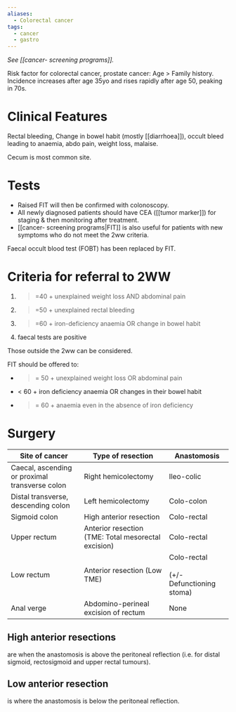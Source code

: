 ```yaml
---
aliases:
  - Colorectal cancer
tags:
  - cancer
  - gastro
---
```

*See [[cancer- screening programs]].* 

Risk factor for colorectal cancer, prostate cancer: Age > Family history.
Incidence increases after age 35yo and rises rapidly after age 50, peaking in 70s.
# Clinical Features
Rectal bleeding, Change in bowel habit (mostly [[diarrhoea]]), occult bleed leading to anaemia, abdo pain, weight loss, malaise. 

Cecum is most common site. 
# Tests
- Raised FIT will then be confirmed with colonoscopy.
- All newly diagnosed patients should have CEA ([[tumor marker]]) for staging & then monitoring after treatment.
- [[cancer- screening programs|FIT]] is also useful for patients with new symptoms who do not meet the 2ww criteria.

Faecal occult blood test (FOBT) has been replaced by FIT.
# Criteria for referral to 2WW
1. >=40 + unexplained weight loss AND abdominal pain
2. >=50 + unexplained rectal bleeding
3. >=60 + iron-deficiency anaemia OR change in bowel habit
4. faecal tests are positive

Those outside the 2ww can be considered. 

FIT should be offered to:
- >= 50 + unexplained weight loss OR abdominal pain
- < 60 + iron deficiency anaemia OR changes in their bowel habit
- >= 60 + anaemia even in the absence of iron deficiency

# Surgery

| Site of cancer                                 | Type of resection                                   | Anastomosis                                  |
| ---------------------------------------------- | --------------------------------------------------- | -------------------------------------------- |
| Caecal, ascending or proximal transverse colon | Right hemicolectomy                                 | Ileo-colic                                   |
| Distal transverse, descending colon            | Left hemicolectomy                                  | Colo-colon                                   |
| Sigmoid colon                                  | High anterior resection                             | Colo-rectal                                  |
| Upper rectum                                   | Anterior resection (TME: Total mesorectal excision) | Colo-rectal                                  |
| Low rectum                                     | Anterior resection (Low TME)                        | Colo-rectal<br><br>(+/- Defunctioning stoma) |
| Anal verge                                     | Abdomino-perineal excision of rectum                | None                                         |

## High anterior resections 
are when the anastomosis is above the peritoneal reflection (i.e. for distal sigmoid, rectosigmoid and upper rectal tumours).

## Low anterior resection 
is where the anastomosis is below the peritoneal reflection.